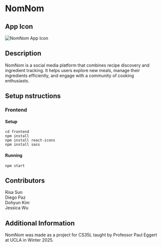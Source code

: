 # NomNom

## App Icon
![NomNom App Icon](./frontend/public/App_Icon.png)


## Description
NomNom is a social media platform that combines recipe discovery and ingredient tracking. It helps users explore new meals, manage their ingredients efficiently, and engage with a community of cooking enthusiasts.


## Setup nstructions

### Frontend
#### Setup
```
cd frontend
npm install
npm install react-icons
npm install sass
```
#### Running
```
npm start
```

## Contributors
Risa Sun\
Diego Paz\
Dohyun Kim\
Jessica Wu

## Additional Information
NomNom was made as a project for CS35L taught by Professor Paul Eggert at UCLA in Winter 2025.
